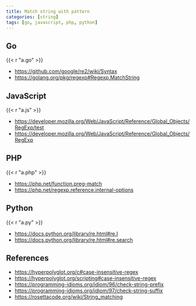 ```yaml
---
title: Match string with pattern
categories: [string]
tags: [go, javascript, php, python]
---
```


## Go

{{< r "a.go" >}}

- <https://github.com/google/re2/wiki/Syntax>
- <https://golang.org/pkg/regexp#Regexp.MatchString>

## JavaScript

{{< r "a.js" >}}

- <https://developer.mozilla.org/Web/JavaScript/Reference/Global_Objects/RegExp/test>
- <https://developer.mozilla.org/Web/JavaScript/Reference/Global_Objects/RegExp>

## PHP

{{< r "a.php" >}}

- <https://php.net/function.preg-match>
- <https://php.net/regexp.reference.internal-options>

## Python

{{< r "a.py" >}}

- <https://docs.python.org/library/re.html#re.I>
- <https://docs.python.org/library/re.html#re.search>

## References

- <https://hyperpolyglot.org/c#case-insensitive-regex>
- <https://hyperpolyglot.org/scripting#case-insensitive-regex>
- <https://programming-idioms.org/idiom/96/check-string-prefix>
- <https://programming-idioms.org/idiom/97/check-string-suffix>
- <https://rosettacode.org/wiki/String_matching>
